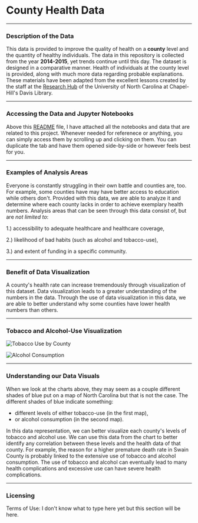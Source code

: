 # County Health Data

---
### Description of the Data

This data is provided to improve the quality of health on a **county** level and the quantity of healthy individuals. The data in this repository is collected from the year **2014-2015**, yet trends continue until this day. The dataset is designed in a comparative manner. Health of individuals at the county level is provided, along with much more data regarding probable explanations. These materials have been adapted from the excellent lessons created by the staff at the [Research Hub](https://library.unc.edu/data/) of the University of North Carolina at Chapel-Hill's Davis Library.



---
### Accessing the Data and Jupyter Notebooks

Above this [README](https://github.com/bmkaheel/Unit-3/blob/main/README.md) file, I have attached all the notebooks and data that are related to this project. Whenever needed for referenece or anything, you can simply access them by scrolling up and clicking on them. You can duplicate the tab and have them opened side-by-side or however feels best for you.



---
### Examples of Analysis Areas

Everyone is constantly struggling in their own battle and counties are, too. For example, some counties have may have better access to education while others don't. Provided with this data, we are able to analyze it and determine where each county lacks in order to achieve exemplary health numbers. Analysis areas that can be seen through this data consist of, but are *not limited to*:

1.) accessibility to adequate healthcare and healthcare coverage,

2.) likelihood of bad habits (such as alcohol and tobacco-use),

3.) and extent of funding in a specific community.

---
### Benefit of Data Visualization

A county's health rate can increase tremendously through visualization of this dataset. Data visualization leads to a greater understanding of the numbers in the data. Through the use of data visualization in this data, we are able to better understand why some counties have lower health numbers than others.

---
### Tobacco and Alcohol-Use Visualization
![Tobacco Use by County](https://user-images.githubusercontent.com/111814393/203340386-f69e8592-0657-4bda-8719-cfd9db564729.png)

![Alcohol Consumption](https://user-images.githubusercontent.com/111814393/203340437-f3a44bfa-5355-4224-9cd4-b0d23c7948c5.png)

---
### Understanding our Data Visuals

When we look at the charts above, they may seem as a couple different shades of blue put on a map of North Carolina but that is not the case. The different shades of blue indicate something: 

- different levels of either tobacco-use (in the first map),
- or alcohol consumption (in the second map). 

In this data representation, we can better visualize each county's levels of tobacco and alcohol use. We can use this data from the chart to better identify any correlation between these levels and the health data of that county. 
For example, the reason for a higher premature death rate in Swain County is probably linked to the extensive use of tobacco and alcohol consumption. The use of tobacco and alcohol can eventually lead to many health complications and excessive use can have severe health complications. 

---
### Licensing
Terms of Use: I don't know what to type here yet but this section will be here.
